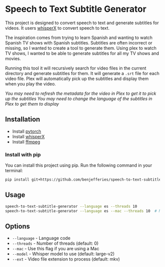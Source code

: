 # Speech to Text Subtitle Generator

This project is designed to convert speech to text and generate subtitles for videos. It users [whisperX](https://github.com/m-bain/whisperX) to convert speech to text.

The inspiration comes from trying to learn Spanish and wanting to watch Spanish TV shows with Spanish subtitles. Subtitles are often incorrect or missing, so I wanted to create a tool to generate them. Using plex to watch TV shows, I wanted to be able to generate subtitles for all my TV shows and movies.

Running this tool it will recursively search for video files in the current directory and generate subtitles for them. It will generate a `.srt` file for each video file. Plex will automatically pick up the subtitles and display them when you play the video. 

_You may need to refresh the metadata for the video in Plex to get it to pick up the subtitles_
_You may need to change the language of the subtitles in Plex to get them to display_

## Installation

* Install [pytorch](https://github.com/m-bain/whisperX?tab=readme-ov-file#2-install-pytorch-eg-for-linux-and-windows-cuda118)
* Install [whisperX](https://github.com/m-bain/whisperX)
* Install [ffmpeg](https://ffmpeg.org/download.html)

### Install with pip

You can install this project using pip. Run the following command in your terminal:

```bash
pip install git+https://github.com/benjefferies/speech-to-text-subtitle-generator.git
```

## Usage
```bash
speech-to-text-subtitle-generator --language es --threads 10
speech-to-text-subtitle-generator --language es --mac --threads 10  # Mac
```

## Options
* `--language` - Language code
* `--threads` - Number of threads (default: 0)
* `--mac` - Use this flag if you are using a Mac
* `--model` - Whisper model to use (default: large-v2)
* `--ext` - Video file extension to process (default: mkv)
